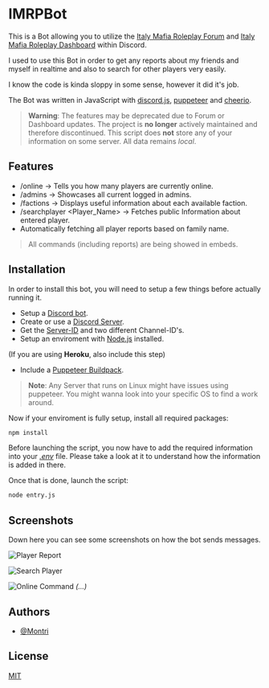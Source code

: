 
# IMRPBot

This is a Bot allowing you to utilize the [Italy Mafia Roleplay Forum](https://forum.sa-mp.im) and [Italy Mafia Roleplay Dashboard](https://sa-mp.im/login) within Discord.

I used to use this Bot in order to get any reports about my friends and myself in realtime and also to search for other players very easily.

I know the code is kinda sloppy in some sense, however it did it's job.

The Bot was written in JavaScript with [discord.js](https://github.com/discordjs/discord.js/), [puppeteer](https://github.com/puppeteer/puppeteer) and [cheerio](https://github.com/cheeriojs/cheerio).

> **Warning**: The features may be deprecated due to Forum or Dashboard updates. The project is **no longer** actively maintained and therefore discontinued. This script does **not** store any of your information on some server. All data remains *local*.



## Features

- /online -> Tells you how many players are currently online.
- /admins -> Showcases all current logged in admins.
- /factions -> Displays useful information about each available faction.
- /searchplayer <Player_Name> -> Fetches public Information about entered player.
- Automatically fetching all player reports based on family name.

> All commands (including reports) are being showed in embeds.




## Installation

In order to install this bot, you will need to setup a few things before actually running it.


- Setup a [Discord bot](https://discord.com/developers/docs/getting-started).
- Create or use a [Discord Server](https://support.discord.com/hc/en-us/articles/204849977-How-do-I-create-a-server-).
- Get the [Server-ID](https://docs.statbot.net/docs/faq/general/how-find-id/#:~:text=To%20get%20a%20Channel%20ID,in%20front%20of%20the%20mention) and two different Channel-ID's.
- Setup an enviroment with [Node.js](https://nodejs.org/en) installed.

(If you are using **Heroku**, also include this step)

- Include a [Puppeteer Buildpack](https://elements.heroku.com/buildpacks/jontewks/puppeteer-heroku-buildpack).


> **Note**: Any Server that runs on Linux might have issues using puppeteer. You might wanna look into your specific OS to find a work around.


Now if your enviroment is fully setup, install all required packages:

```bash
npm install
```

Before launching the script, you now have to add the required information into your *[.env](https://github.com/Montrii/SAMP-IMRPBot/blob/main/.env)* file. Please take a look at it to understand how the information is added in there.

Once that is done, launch the script: 

```bash
node entry.js 
```



## Screenshots


Down here you can see some screenshots on how the bot sends messages.


![Player Report](https://i.imgur.com/EMDT7vJ.png)

![Search Player](https://i.imgur.com/i04nsik.png)

![Online Command](https://i.imgur.com/AxmVPpf.png)
*(...)*


## Authors

- [@Montri](https://www.github.com/Montrii)




## License

[MIT](https://choosealicense.com/licenses/mit/)

